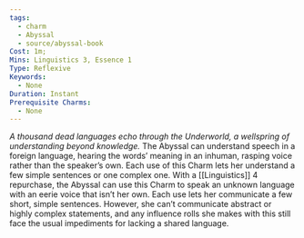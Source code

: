 ```yaml
---
tags:
  - charm
  - Abyssal
  - source/abyssal-book
Cost: 1m; 
Mins: Linguistics 3, Essence 1
Type: Reflexive
Keywords:
  - None
Duration: Instant
Prerequisite Charms:
  - None
---
```

*A thousand dead languages echo through the Underworld, a wellspring of understanding beyond knowledge.*
The Abyssal can understand speech in a foreign language, hearing the words’ meaning in an inhuman, rasping voice rather than the speaker’s own. Each use of this Charm lets her understand a few simple sentences or one complex one.
With a [[Linguistics]] 4 repurchase, the Abyssal can use this Charm to speak an unknown language with an eerie voice that isn’t her own. Each use lets her communicate a few short, simple sentences. However, she can’t communicate abstract or highly complex statements, and any influence rolls she makes with this still face the usual impediments for lacking a shared language.